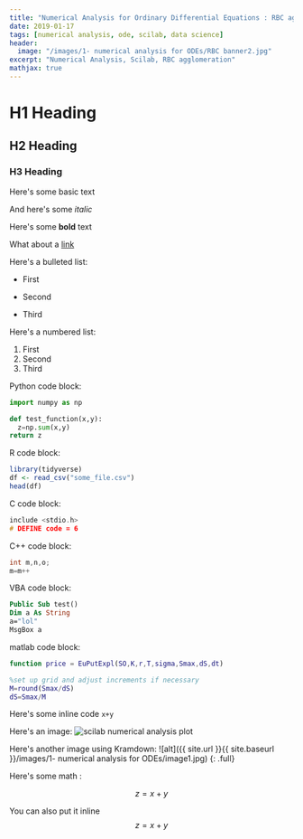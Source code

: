 ```yaml
---
title: "Numerical Analysis for Ordinary Differential Equations : RBC agglomeration"
date: 2019-01-17
tags: [numerical analysis, ode, scilab, data science]
header:
  image: "/images/1- numerical analysis for ODEs/RBC banner2.jpg"
excerpt: "Numerical Analysis, Scilab, RBC agglomeration"
mathjax: true
---
```


# H1 Heading

## H2 Heading

### H3 Heading

Here's some basic text

And here's some *italic*

Here's some **bold** text

What about a [link](https://github.com/kboct)

Here's a bulleted list:
* First
+ Second
- Third


Here's a numbered list:
1. First
2. Second
3. Third

Python code block:
```python
import numpy as np

def test_function(x,y):
  z=np.sum(x,y)
return z
```

R code block:
```r
library(tidyverse)
df <- read_csv("some_file.csv")
head(df)
```

C code block:
```c
include <stdio.h>
# DEFINE code = 6
```

C++ code block:
```c++
int m,n,o;
m=m++  
```

VBA code block:
```vb
Public Sub test()
Dim a As String
a="lol"
MsgBox a
```

matlab code block:
```matlab
function price = EuPutExpl(SO,K,r,T,sigma,Smax,dS,dt)

%set up grid and adjust increments if necessary
M=round(Smax/dS)
dS=Smax/M
```

Here's some inline code `x+y`

Here's an image:
<img src="{{ site.url }}{{ site.baseurl }}/images/1- numerical analysis for ODEs/image1.jpg" alt="scilab numerical analysis plot" class="full">


Here's another image using Kramdown:
![alt]({{ site.url }}{{ site.baseurl }}/images/1- numerical analysis for ODEs/image1.jpg)
{: .full}

Here's some math :

$$z=x+y$$

You can also put it inline $$z=x+y$$
